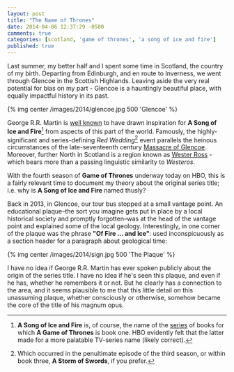 ```yaml
---
layout: post
title: "The Name of Thrones"
date: 2014-04-06 12:37:29 -0500
comments: true
categories: [scotland, 'game of thrones', 'a song of ice and fire']
published: true
---
```

Last summer, my better half and I spent some time in Scotland, the country of my birth. Departing from Edinburgh, and en route to Inverness, we went through Glencoe in the Scottish Highlands. Leaving aside the very real potential for bias on my part - Glencoe is a hauntingly beautiful place, with equally impactful history in its past.<!--more-->

{% img center /images/2014/glencoe.jpg 500 'Glencoe' %}

George R.R. Martin is [well known](http://www.nerdist.com/2013/06/george-r-r-martin-explains-the-red-weddings-historical-roots/) to have drawn inspiration for **A Song of Ice and Fire**[^1] from aspects of this part of the world. Famously, the highly-significant and series-defining *Red Wedding*[^2] event parallels the heinous circumstances of the late-seventeenth century [Massacre of Glencoe](http://en.wikipedia.org/wiki/Massacre_of_Glencoe). Moreover, further North in Scotland is a region known as [Wester Ross](https://www.google.com/maps/search/wester+ross/@57.7018103,-5.6741077,11z) - which bears more than a passing linguistic similarity to *Westeros*.

With the fourth season of **Game of Thrones** underway today on HBO, this is a fairly relevant time to document my theory about the original series title; i.e. why is **A Song of Ice and Fire** named thusly?

Back in 2013, in Glencoe, our tour bus stopped at a small vantage point. An educational plaque–the sort you imagine gets put in place by a local historical society and promptly forgotten–was at the head of the vantage point and explained some of the local geology. Interestingly, in one corner of the plaque was the phrase **"Of Fire ... and Ice"**: used inconspicuously as a section header for a paragraph about geological time:

{% img center /images/2014/sign.jpg 500 'The Plaque' %}

I have no idea if George R.R. Martin has ever spoken publicly about the origin of the series title. I have no idea if he's seen this plaque, and even if he has, whether he remembers it or not. But he clearly has a connection to the area, and it seems plausible to me that this little detail on this unassuming plaque, whether consciously or otherwise, somehow became the core of the title of his magnum opus.

[^1]: **A Song of Ice and Fire** is, of course, the name of the [series](http://en.wikipedia.org/wiki/A_Song_of_Ice_and_Fire) of books for which **A Game of Thrones** is book one. HBO evidently felt that the latter made for a more palatable TV-series name (likely correct).
[^2]: Which occurred in the penultimate episode of the third season, or within book three, **A Storm of Swords**, if you prefer.
